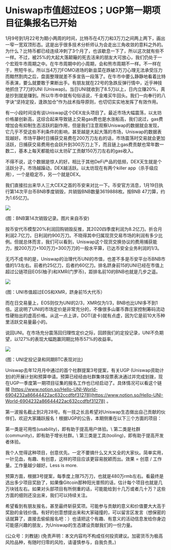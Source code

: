 # Uniswap市值超过EOS；UGP第一期项目征集报名已开始

1月9号到1月22号为期小两周的时间，比特币在4万刀和3万刀之间两上两下，画出一窄一宽双顶形态。这是出乎很多技术分析师认为会走出三角收敛的意料之外的。为什么？比特币都已经连续冲刺了3个月了，也该歇息一下了，所以这次就有些不一样。不过，被25%的大起大落颠簸的死去活来的朋友大可放心，我们仍处于一个宏观牛市周期之中。在牛市周期中的小周期，会和熊市周期不一样。不一样在于，熊短牛长。所以当4万刀FOMO进场的新韭菜在跌破3万刀心理无法承受压力而黯然割肉之后，盘面整理就差不多宣告一段落了。在牛市中要么静静地看着比特币表演，要么就要敢于果断出手。有朋友就在22号的急跌反弹行情中，近乎神技地抓住了7刀的UNI \(Uniswap\)。当日UNI就收到了8.5刀以上，日内立赚20%，真是抄到就是赚到。所以牛市中就有句俗话说，千金难买牛回头。我们一向奉行的八字诀“坚持定投，逢跌加仓”作为战术指导原则，也切切实实地发挥了有效作用。

有一小段时间没有谈Uniswap这个DEX龙头项目了。最近市场大幅震荡，以太坊价格屡创新高，这综合起来导致链上交易gas费也是水涨船高，我们说过，gas费增加会有抑制生态活跃的副作用，但是我们注意观察Uniswap的数据就会发现，它几乎不受这些不利条件的影响，甚至越是大起大落的市场，Uniswap的数据表现越好。市场平静时日捕获交易费在200万刀左右的话，市场震荡时交易就会更加活跃，日捕获交易费用也会跃升到300万刀上下，而且链上gas费贡献也常年数一数二，基本上每天都能给以太坊矿工贡献150万刀左右的gas收入。

不得不说，这个数据是惊人的好。相比于其他DeFi产品的低频，DEX天生就是个活跃分子。市场越躁动，DEX越活跃。以太坊现在有两个killer app（杀手级应用），一个是稳定币，另一个就是DEX。

我们直接拉出来华人三大CEX之首的币安来对比一下。币安官方消息，1月19日执行第14次平台币BNB季度销毁，共销毁BNB数量3619888枚。按BNB 47刀算，约为1.65亿刀。

![](https://github.com/hmisty/hmisty.github.io/tree/a0b5074547926352211bb020cd70bbf4afba0ca1/images/2021/20210123-2.jpg)

\(图：BNB第14次销毁记录。图片来自币安\)

按币安代币模型20%利润回购销毁反推，其2020四季度利润为8.2亿刀。折合月利润2.7亿刀，日利润约900万刀。不晓得其中归属现货交易市场的利润有多少比例。但就总体而言，我们可以看到，Uniswap这个现货交换协议的费用捕获能力，按200万刀+100万刀=300万刀的一般水平算，已达币安全业务利润的1/3。

无巧不成书的是，Uniswap的治理代币UNI的市值，也差不多是币安平台币BNB市值的1/3左右。前者约25亿刀，后者约60亿刀。排名跻身前15的UNI已经在市值上超过公链项目EOS\(柚子\)和XMR\(门罗币\)，距排名前10的BNB也就是几步之遥。

![](https://github.com/hmisty/hmisty.github.io/tree/a0b5074547926352211bb020cd70bbf4afba0ca1/images/2021/20210123-3.jpg)

\(图：UNI市值超过EOS和XMR，跻身前15大代币）

而在日交易量上，EOS则仅为UNI的2/3，XMR仅为1/3，BNB也比UNI多不到1倍。这说明了UNI的市场定价是非常充分的，不像很多山寨币靠庄家控制筹码流动性硬抬出的虚高价格。从这一点上讲，DOT\(波卡\)就有点虚，因为它是前10大币种里活跃交易量最小的。

说回UNI。在市场充分震荡回归理性定价之际，回顾我们的定投记录，UNI不负期望，以127%的表现大幅跑赢同期比特币57%的收益率。

![](https://github.com/hmisty/hmisty.github.io/tree/a0b5074547926352211bb020cd70bbf4afba0ca1/images/2021/20210123-4.jpg)

\(图：UNI定投记录和同期BTC表现对比\)

Uniswap去年12月月中通过的首个社群提案3号提案，有关UGP \(Uniswap资助计划\)的开展计划和预算申请。预算已经经由社群集体投票表决通过并完成划拨，现在UGP一季度第一期项目征集的报名工作也已经启动了。具体情况可以看这个链接 [https://www.notion.so/Hello-UNI-World-6904232a86644422ac632ccdfbf31278](https://www.notion.so/Hello-UNI-World-6904232a86644422ac632ccdfbf31278) 。

第一波报名截止到2月28号。有一技之长且希望对Uniswap生态做出自己贡献的伙伴们，欢迎大家踊跃报名！根据UGP的公告，本期侧重在以下三个方面的项目：

第一类是可用性\(usability\)，即有助于提高用户体验。\ 第二类是社群\(community\)，即有助于增长社群。\ 第三类是工具\(tooling\)，即有助于提高开发者体验。

我个人觉得这种项目，创意优先。一定不要搞什么又大又全的大家伙。简单实用，一针见血，有趣、有创意，这样的项目应该更容易脱颖而出。效果 = 创意 / 工作量。工作量越少越好。Less is more.

预算方面，根据3号提案，每季度上限75万刀，也就是480万rmb左右。看最终是选出多少项目奖励了，如果像Gitcoin那种阳光普照的话，估计每个项目也就是几万块钱左右。如果对头部项目有所侧重的话，可能能给到十几万或者几十万？这些方面的细则还没出来，我们可以持续关注。

希望看到有朋友报名，甚至最终斩获奖项。可能参与贡献的意义和价值要大大高于奖励的金钱价值。有好的创意想提出来和大家碰撞的，可以留言区发言（想保密的话就算了，直接去偷偷报名吧：）也请把这个有趣、有意义的活动信息发给你身边可能感兴趣的朋友，为Uniswap的生态建设贡献我们的一份力量。

\(公众号：刘教链\)  \(免责声明：本文内容均不构成任何投资建议。加密货币为极高风险品种，有随时归零的风险，请谨慎参与，自我负责。\)

